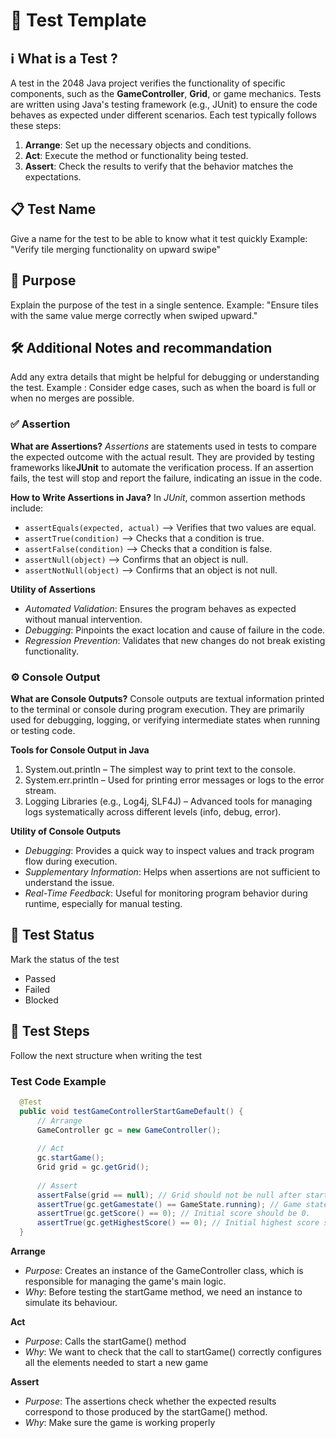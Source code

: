# 🧪 Test Template

## ℹ️ What is a Test ?
A test in the 2048 Java project verifies the functionality of specific components, such as the **GameController**, **Grid**, or game mechanics. Tests are written using Java's testing framework (e.g., JUnit) to ensure the code behaves as expected under different scenarios.
Each test typically follows these steps:
1. **Arrange**: Set up the necessary objects and conditions.
2. **Act**: Execute the method or functionality being tested.
3. **Assert**: Check the results to verify that the behavior matches the expectations.

## 📋 Test Name
<!-- Provide a clear and descriptive name for the test. -->
Give a name for the test to be able to know what it test quickly
Example: "Verify tile merging functionality on upward swipe"

## 🎯 Purpose
<!-- State the purpose of the test. What is being tested and why? -->
Explain the purpose of the test in a single sentence.
Example: "Ensure tiles with the same value merge correctly when swiped upward."

## 🛠️ Additional Notes and recommandation
Add any extra details that might be helpful for debugging or understanding the test.
Example : Consider edge cases, such as when the board is full or when no merges are possible.

### ✅ Assertion
**What are Assertions?** *Assertions* are statements used in tests to compare the expected outcome with the actual result. They are provided by testing frameworks like**JUnit** to automate the verification process. If an assertion fails, the test will stop and report the failure, indicating an issue in the code.

**How to Write Assertions in Java?** In *JUnit*, common assertion methods include:
- `assertEquals(expected, actual)` –> Verifies that two values are equal.
- `assertTrue(condition)` –> Checks that a condition is true.
- `assertFalse(condition)` –> Checks that a condition is false.
- `assertNull(object)` –> Confirms that an object is null.
- `assertNotNull(object)` –> Confirms that an object is not null.
  
**Utility of Assertions**
- *Automated Validation*: Ensures the program behaves as expected without manual intervention.
- *Debugging*: Pinpoints the exact location and cause of failure in the code.
- *Regression Prevention*: Validates that new changes do not break existing functionality.

### ⚙️ Console Output
**What are Console Outputs?** Console outputs are textual information printed to the terminal or console during program execution. They are primarily used for debugging, logging, or verifying intermediate states when running or testing code.

**Tools for Console Output in Java**
1. System.out.println – The simplest way to print text to the console.
2. System.err.println – Used for printing error messages or logs to the error stream.
3. Logging Libraries (e.g., Log4j, SLF4J) – Advanced tools for managing logs systematically across different levels (info, debug, error).

**Utility of Console Outputs**
- *Debugging*: Provides a quick way to inspect values and track program flow during execution.
- *Supplementary Information*: Helps when assertions are not sufficient to understand the issue.
- *Real-Time Feedback*: Useful for monitoring program behavior during runtime, especially for manual testing.

## 🧾 Test Status
Mark the status of the test
- Passed
- Failed
- Blocked

## 📝 Test Steps
<!-- Provide a structured example of the test. -->
Follow the next structure when writing the test
### Test Code Example
```java
  @Test
  public void testGameControllerStartGameDefault() {
      // Arrange
      GameController gc = new GameController();
  
      // Act
      gc.startGame();
      Grid grid = gc.getGrid();
  
      // Assert
      assertFalse(grid == null); // Grid should not be null after starting the game.
      assertTrue(gc.getGamestate() == GameState.running); // Game state should be set to running.
      assertTrue(gc.getScore() == 0); // Initial score should be 0.
      assertTrue(gc.getHighestScore() == 0); // Initial highest score should also be 0.
  }
```
**Arrange**
- *Purpose*: Creates an instance of the GameController class, which is responsible for managing the game's main logic.
- *Why*: Before testing the startGame method, we need an instance to simulate its behaviour.
  
**Act**
- *Purpose*: Calls the startGame() method
- *Why*: We want to check that the call to startGame() correctly configures all the elements needed to start a new game
  
**Assert**
- *Purpose*: The assertions check whether the expected results correspond to those produced by the startGame() method.
- *Why*: Make sure the game is working properly
